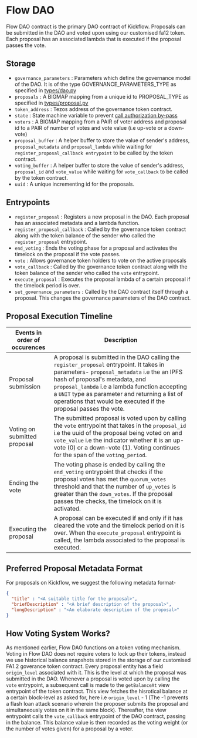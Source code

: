 # Flow DAO

Flow DAO contract is the primary DAO contract of Kickflow. Proposals can be submitted in the DAO and voted upon using our customised fa12 token. Each proposal has an associated lambda that is executed if the proposal passes the vote.

## Storage

- `governance_parameters` : Parameters which define the governance model of the DAO. It is of the type GOVERNANCE_PARAMETERS_TYPE as specified in [types/dao.py](https://github.com/kickflowio/flow-dao/blob/master/types/dao.py)
- `proposals` : A BIGMAP mapping from a unique id to PROPOSAL_TYPE as specified in [types/proposal.py](https://github.com/kickflowio/flow-dao/blob/master/types/proposal.py)
- `token_address` : Tezos address of the governance token contract.
- `state` : State machine variable to prevent [call authorization by-pass](https://forum.tezosagora.org/t/smart-contract-vulnerabilities-due-to-tezos-message-passing-architecture/2045)
- `voters` : A BIGMAP mapping from a PAIR of voter address and proposal id to a PAIR of number of votes and vote value (i.e up-vote or a down-vote)
- `proposal_buffer` : A helper buffer to store the value of sender's address, `proposal_metadata` and `proposal_lambda` while waiting for `register_proposal_callback entrypoint` to be called by the token contract.
- `voting_buffer` : A helper buffer to store the value of sender's address, `proposal_id` and `vote_value` while waiting for `vote_callback` to be called by the token contract.
- `uuid` : A unique incrementing id for the proposals.

## Entrypoints

- `register_proposal` : Registers a new proposal in the DAO. Each proposal has an associated metadata and a lambda function.
- `register_proposal_callback` : Called by the governance token contract along with the token balance of the sender who called the `register_proposal` entrypoint.
- `end_voting` : Ends the voting phase for a proposal and activates the timelock on the proposal if the vote passes.
- `vote` : Allows governance token holders to vote on the active proposals
- `vote_callback` : Called by the governance token contract along with the token balance of the sender who called the `vote` entrypoint.
- `execute_proposal` : Executes the proposal lambda of a certain proposal if the timelock period is over.
- `set_governance_parameters` : Called by the DAO contract itself through a proposal. This changes the governance parameters of the DAO contract.

## Proposal Execution Timeline

| Events in order of occurences | Description                                                                                                                                                                                                                                                                                                                                         |
| ----------------------------- | --------------------------------------------------------------------------------------------------------------------------------------------------------------------------------------------------------------------------------------------------------------------------------------------------------------------------------------------------- |
| Proposal submission           | A proposal is submitted in the DAO calling the `register_proposal` entrypoint. It takes in parameters- `proposal_metadata` i.e the an IPFS hash of proposal's metadata, and `proposal_lambda` i.e a lambda function accepting a `UNIT` type as parameter and returning a list of operations that would be executed if the proposal passes the vote. |
| Voting on submitted proposal  | The submitted proposal is voted upon by calling the `vote` entrypoint that takes in the `proposal_id` i.e the uuid of the proposal being voted on and `vote_value` i.e the indicator whether it is an up-vote (0) or a down-vote (1). Voting continues for the span of the `voting_period`.                                                         |
| Ending the vote               | The voting phase is ended by calling the `end_voting` entrypoint that checks if the proposal votes has met the `quorum_votes` threshold and that the number of `up_votes` is greater than the `down_votes`. If the proposal passes the checks, the timelock on it is activated.                                                                     |
| Executing the proposal        | A proposal can be executed if and only if it has cleared the vote and the timelock period on it is over. When the `execute_proposal` entrypoint is called, the lambda associated to the proposal is executed.                                                                                                                                       |

## Preferred Proposal Metadata Format

For proposals on Kickflow, we suggest the following metadata format-

```JSON
{
  "title" : "<A suitable title for the proposal>",
  "briefDescription" : "<A brief description of the proposal>",
  "longDescription" : "<An elaborate description of the proposal>"
}
```

## How Voting System Works?

As mentioned earlier, Flow DAO functions on a token voting mechanism. Voting in Flow DAO does not require voters to lock up their tokens, instead we use historical balance snapshots stored in the storage of our customised FA1.2 goverance token contract.
Every proposal entity has a field `origin_level` associated with it. This is the level at which the proposal was submitted in the DAO. Whenever a proposal is voted upon by calling the `vote` entrypoint, a subsequent call is made to the `getBalanceAt` view entrypoint of the token contract. This view fetches the hisrotical balance at a certain block-level as asked for, here i.e `origin_level` - 1 (The -1 prevents a flash loan attack scenario wherein the proposer submits the proposal and simultaneously votes on it in the same block). Thereafter, the view entrypoint calls the `vote_callback` entrypoint of the DAO contract, passing in the balance. This balance value is then recorded as the voting weight (or the number of votes given) for a proposal by a voter.
